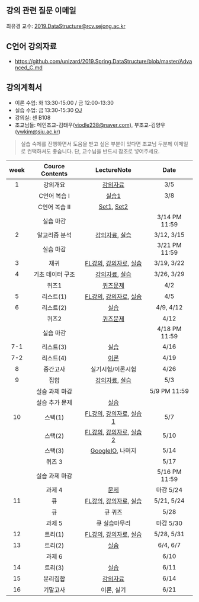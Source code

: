 
## 강의 관련 질문 이메일
최유경 교수: 2019.DataStructure@rcv.sejong.ac.kr


## C언어 강의자료
- https://github.com/unizard/2019.Spring.DataStructure/blob/master/Advanced_C.md

## 강의계획서
- 이론 수업: 화 13:30-15:00 / 금 12:00-13:30
- 실습 수업: 금 13:30-15:30 [OJ](https://ex-oj.sejong.ac.kr) 
- 강의실: 센 B108
- 조교님들: 메인조교-김태우(viodle238@naver.com), 부조교-김양우(ywkim@sju.ac.kr)
> 실습 숙제를 진행하면서 도움을 받고 싶은 부분이 있다면 조교님 두분께 이메일로 컨택하셔도 좋습니다. 단, 교수님을 반드시 참조로 넣어주세요.

| week | Cource Contents | LectureNote | Date | 
|:---:|:---:|:---:|:---:|
| 1 | 강의개요 | [강의자료](https://www.dropbox.com/s/fktwtzulpmdl7dz/%EB%8D%B0%EC%9D%B4%ED%84%B0%EA%B5%AC%EC%A1%B0%EB%B0%8F%EC%8B%A4%EC%8A%B5_1%EC%9D%BC%EC%B0%A8.pdf?dl=0) | 3/5 |
|   |  C언어 복습 I | [실습1](https://www.dropbox.com/s/0ifi00guobtnj4l/%EC%9E%90%EB%A3%8C%EA%B5%AC%EC%A1%B0%EC%8B%A4%EC%8A%B5-1%EC%A3%BC%EC%B0%A8_C%EB%B3%B5%EC%8A%B5-20180308.pdf?dl=0) | 3/8|
|   |  C언어 복습 II | [Set1](https://www.dropbox.com/s/vaeup8l5l9dg63u/%EB%AA%A8%EC%9D%981%EC%B0%A8%20%EC%9D%B8%EC%A6%9D%20%EC%84%B8%ED%8A%B8.pdf?dl=0), [Set2](https://www.dropbox.com/s/hp1ktc7wremy25a/%EB%AA%A8%EC%9D%982%EC%B0%A8%20%EC%9D%B8%EC%A6%9D%20%EC%84%B8%ED%8A%B8.pdf?dl=0) | |
| | 실습 마감 | | 3/14 PM 11:59|
| 2 | 알고리즘 분석  | [강의자료](https://www.dropbox.com/s/f4gvfzk3vdwt6ee/%EA%B0%95%EC%9D%9801-%EC%95%8C%EA%B3%A0%EB%A6%AC%EC%A6%98%20%EB%B6%84%EC%84%9D_%EC%B5%9C%EC%9C%A0%EA%B2%BD.pdf?dl=0), [실습](https://www.dropbox.com/s/ll46d9hsojlyzjp/%EC%9E%90%EB%A3%8C%EA%B5%AC%EC%A1%B0%EC%8B%A4%EC%8A%B5-2%EC%A3%BC%EC%B0%A8_%EB%B6%84%EC%84%9D-20190315.pdf?dl=0) | 3/12, 3/15 | 
|   | 실습 마감  |  |  3/21 PM 11:59 |
| 3 | 재귀 | [FL강의](https://github.com/unizard/2019.Spring.DataStructure/issues/6), [강의자료](https://www.dropbox.com/s/z9sohcm0ff0wrel/%EA%B0%95%EC%9D%9802-%EC%9E%AC%EA%B7%80.pdf?dl=0), [실습](https://www.dropbox.com/s/ztqnpexvep9uoo9/%EC%9E%90%EB%A3%8C%EA%B5%AC%EC%A1%B0%EC%8B%A4%EC%8A%B5-3%EC%A3%BC%EC%B0%A8_%EC%9E%AC%EA%B7%80-20190322.pdf?dl=0) | 3/19, 3/22 |
| 4 | 기초 데이터 구조 | [강의자료](https://www.dropbox.com/s/hesj4lsom5wyuso/%EA%B0%95%EC%9D%9803-%EA%B8%B0%EC%B4%88%20%EB%8D%B0%EC%9D%B4%ED%84%B0%EA%B5%AC%EC%A1%B0_%EC%B5%9C%EC%9C%A0%EA%B2%BD.pdf?dl=0), [실습](https://www.dropbox.com/s/9hxybx6vgw63gvw/%EC%9E%90%EB%A3%8C%EA%B5%AC%EC%A1%B0%EC%8B%A4%EC%8A%B5-4%EC%A3%BC%EC%B0%A8_%EA%B8%B0%EC%B4%88%EB%8D%B0%EC%9D%B4%ED%84%B0%EA%B5%AC%EC%A1%B0-20190329.pdf?dl=0) | 3/26, 3/29 |
|   | 퀴즈1 |  [퀴즈문제](https://www.dropbox.com/s/w4xzibmswj4eccd/%EC%9E%90%EB%A3%8C%EA%B5%AC%EC%A1%B0%20%EC%8B%A4%EC%8A%B5%20%ED%80%B4%EC%A6%88_20190402.pdf?dl=0)  | 4/2 |
| 5 | 리스트(1) | [FL강의](https://swexpertacademy.com/main/learn/course/subjectDetail.do?subjectId=AV185A6qI8ECFAZN#), [강의자료](https://www.dropbox.com/s/sdlyoahp16kijsd/%EA%B0%95%EC%9D%9804-%EB%A6%AC%EC%8A%A4%ED%8A%B8.pdf?dl=0), [실습](https://www.dropbox.com/s/5ra0puvi0zyluns/%EC%9E%90%EB%A3%8C%EA%B5%AC%EC%A1%B0%EC%8B%A4%EC%8A%B5-5%EC%A3%BC%EC%B0%A8_%EB%A6%AC%EC%8A%A4%ED%8A%B8%281%29-2019405.pdf?dl=0) | 4/5 |
| 6 | 리스트(2) |  [실습](https://www.dropbox.com/s/78ex84pau53ackf/%EC%9E%90%EB%A3%8C%EA%B5%AC%EC%A1%B0%EC%8B%A4%EC%8A%B5-6%EC%A3%BC%EC%B0%A8_%EB%A6%AC%EC%8A%A4%ED%8A%B8%282%29-20190412.pdf?dl=0) | 4/9, 4/12 |
|   | 퀴즈2 | [퀴즈문제]()  | 4/12 |
| | 실습 마감 | | 4/18 PM 11:59|
| 7-1 | 리스트(3) | [실습](https://www.dropbox.com/s/idiuhg3xm9jsd3s/%EC%9E%90%EB%A3%8C%EA%B5%AC%EC%A1%B0%EC%8B%A4%EC%8A%B5-7%EC%A3%BC%EC%B0%A8_%EC%97%B0%EA%B2%B0%EB%A6%AC%EC%8A%A4%ED%8A%B8%283%29.pdf?dl=0)  | 4/16 | 
| 7-2 | 리스트(4) | [이론](https://www.dropbox.com/s/cvk0wjycm75vjdg/%EA%B0%95%EC%9D%9804-%EB%A6%AC%EC%8A%A4%ED%8A%B8-%EC%B5%9C%EC%9C%A0%EA%B2%BDv2.pdf?dl=0)  | 4/19 | 
| 8 | 중간고사 | 실기시험/이론시험  | 4/26 |
| 9 | 집합 | [강의자료](https://www.dropbox.com/s/xlnhfj7qwmhqg7x/%EA%B0%95%EC%9D%9805-%EC%A7%91%ED%95%A9.pdf?dl=0), [실습](https://www.dropbox.com/s/1egoqncil9229br/%EC%9E%90%EB%A3%8C%EA%B5%AC%EC%A1%B0%EC%8B%A4%EC%8A%B5-7%EC%A3%BC%EC%B0%A8_%EC%A7%91%ED%95%A9-20190419.pdf?dl=0)  | 5/3 |
| | 실습 과제 마감 | | 5/9 PM 11:59|
| | 실습 추가 문제 | [실습](https://github.com/unizard/2019.Spring.DataStructure/issues/23) |  |
| 10 | 스택(1) | [FL강의](https://swexpertacademy.com/main/learn/course/subjectDetail.do?subjectId=AV184o76I7sCFAZN), [강의자료](https://www.dropbox.com/s/krzqpetgbj6jyz8/%EA%B0%95%EC%9D%9806-%EC%8A%A4%ED%83%9D.pdf?dl=0), [실습1](https://www.dropbox.com/s/p0tkv180xq2suf4/%EC%9E%90%EB%A3%8C%EA%B5%AC%EC%A1%B0%EC%8B%A4%EC%8A%B5-9%EC%A3%BC%EC%B0%A8_%EC%8A%A4%ED%83%9D%281%29-20190503.pdf?dl=0)  | 5/7 |
|    | 스택(2) | [FL강의](https://swexpertacademy.com/main/learn/course/subjectDetail.do?subjectId=AV184uV6I70CFAZN#), [강의자료](https://www.dropbox.com/s/x5gmpdozwcez6pc/%EA%B0%95%EC%9D%9806-%EC%8A%A4%ED%83%9D_20190510.pptx?dl=0), [실습2](https://www.dropbox.com/s/tjz3v8mgwnqii13/%EC%9E%90%EB%A3%8C%EA%B5%AC%EC%A1%B0%EC%8B%A4%EC%8A%B5-10%EC%A3%BC%EC%B0%A8_%EC%8A%A4%ED%83%9D%282%29-20190510.pdf?dl=0)  | 5/10 |
|    | 스택(3) |  [GoogleIO](https://github.com/unizard/2019.Spring.DataStructure/issues/27), 나머지  | 5/14 |
|  | 퀴즈 3 |   | 5/17 | 
|  | 실습 과제 마감 | | 5/16 PM 11:59|
|  | 과제 4 | [문제](https://www.dropbox.com/s/orc7u8j45ixfj3o/%EC%9E%90%EB%A3%8C%EA%B5%AC%EC%A1%B0%ED%80%B4%EC%A6%88.pdf?dl=0)  | 마감 5/24 | 
| 11 | 큐  | [FL강의](https://swexpertacademy.com/main/learn/course/subjectDetail.do?subjectId=AV1847saI78CFAZN), [강의자료](https://www.dropbox.com/s/8blosxfw6jcl8uz/%EA%B0%95%EC%9D%9807-%ED%81%90.pdf?dl=0), [실습](https://www.dropbox.com/s/1ja9casd93mrpiz/%EC%9E%90%EB%A3%8C%EA%B5%AC%EC%A1%B0%EC%8B%A4%EC%8A%B5-11%EC%A3%BC%EC%B0%A8_%ED%81%90-20190517.pdf?dl=0)  | 5/21, 5/24   |
|  | 큐 | 큐 퀴즈 | 5/28 | 
|  | 과제 5 | 큐 실습마무리 | 마감 5/30 | 
| 12 | 트리(1)  | [FL강의](https://swexpertacademy.com/main/learn/course/subjectDetail.do?subjectId=AV185GlaI8MCFAZN), [강의자료](https://www.dropbox.com/s/lpxh1m2487w6kem/%EA%B0%95%EC%9D%9808-%ED%8A%B8%EB%A6%AC.pdf?dl=0), [실습](https://www.dropbox.com/s/jm9qvwlro6slpu5/%EC%9E%90%EB%A3%8C%EA%B5%AC%EC%A1%B0%EC%8B%A4%EC%8A%B5-12%EC%A3%BC%EC%B0%A8_%ED%8A%B8%EB%A6%AC%281%29-20190524.pdf?dl=0)  | 5/28, 5/31 
| 13 | 트리(2)  |  [실습](https://www.dropbox.com/s/klg549pgsbi1kxc/%EC%9E%90%EB%A3%8C%EA%B5%AC%EC%A1%B0%EC%8B%A4%EC%8A%B5-13%EC%A3%BC%EC%B0%A8_%ED%8A%B8%EB%A6%AC%282%29-20190531.pdf?dl=0) | 6/4, 6/7 |
|  | 과제 6 |   | 6/10 | 
| 14 | 트리(3) |  [실습](https://www.dropbox.com/s/hcv9erqgmbnk1gb/%EC%9E%90%EB%A3%8C%EA%B5%AC%EC%A1%B0%EC%8B%A4%EC%8A%B5-14%EC%A3%BC%EC%B0%A8_%ED%8A%B8%EB%A6%AC%283%29-20190607.pdf?dl=0) | 6/11   |
| 15 | 분리집합 | [강의자료](https://www.dropbox.com/s/pch8wga6y9cxb68/%EA%B0%95%EC%9D%9809-%EB%B6%84%EB%A6%AC%EC%A7%91%ED%95%A9.pdf?dl=0)  | 6/14  |
| 16 | 기말고사 | 이론, 실기  | 6/21   |




















